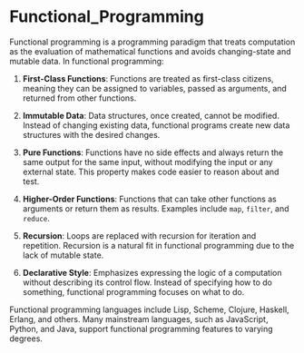 # Functional_Programming
Functional programming is a programming paradigm that treats computation as the evaluation of mathematical functions and avoids changing-state and mutable data. In functional programming:

1. **First-Class Functions**: Functions are treated as first-class citizens, meaning they can be assigned to variables, passed as arguments, and returned from other functions.

2. **Immutable Data**: Data structures, once created, cannot be modified. Instead of changing existing data, functional programs create new data structures with the desired changes.

3. **Pure Functions**: Functions have no side effects and always return the same output for the same input, without modifying the input or any external state. This property makes code easier to reason about and test.

4. **Higher-Order Functions**: Functions that can take other functions as arguments or return them as results. Examples include `map`, `filter`, and `reduce`.

5. **Recursion**: Loops are replaced with recursion for iteration and repetition. Recursion is a natural fit in functional programming due to the lack of mutable state.

6. **Declarative Style**: Emphasizes expressing the logic of a computation without describing its control flow. Instead of specifying how to do something, functional programming focuses on what to do.

Functional programming languages include Lisp, Scheme, Clojure, Haskell, Erlang, and others. Many mainstream languages, such as JavaScript, Python, and Java, support functional programming features to varying degrees.
